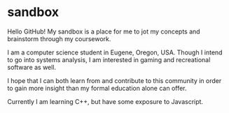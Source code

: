 # sandbox

Hello GitHub!
My sandbox is a place for me to jot my concepts and brainstorm through my coursework. 

I am a computer science student in Eugene, Oregon, USA. Though I intend to go into systems analysis, I am interested in gaming and recreational software as well.

I hope that I can both learn from and contribute to this community in order to gain more insight than my formal education alone can offer.  

Currently I am learning C++, but have some exposure to Javascript. 
